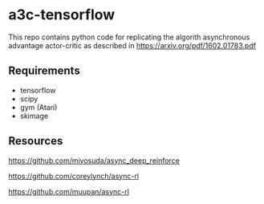 # a3c-tensorflow

This repo contains python code for replicating the algorith asynchronous advantage actor-critic as described in https://arxiv.org/pdf/1602.01783.pdf

## Requirements

* tensorflow
* scipy
* gym (Atari)
* skimage


## Resources

https://github.com/miyosuda/async_deep_reinforce

https://github.com/coreylynch/async-rl

https://github.com/muupan/async-rl
